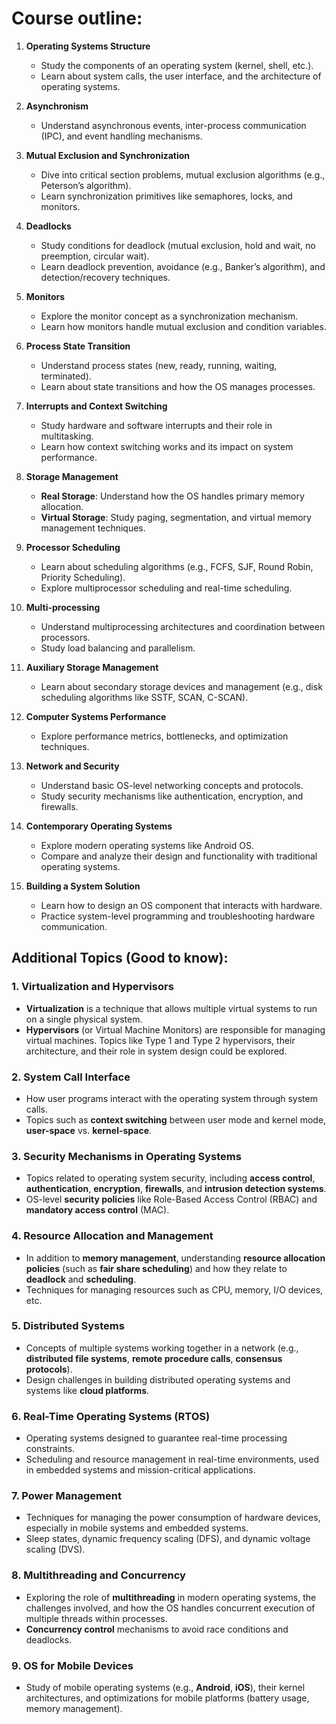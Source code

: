 # Course outline:

1. **Operating Systems Structure**  
   - Study the components of an operating system (kernel, shell, etc.).
   - Learn about system calls, the user interface, and the architecture of operating systems.

2. **Asynchronism**  
   - Understand asynchronous events, inter-process communication (IPC), and event handling mechanisms.

3. **Mutual Exclusion and Synchronization**  
   - Dive into critical section problems, mutual exclusion algorithms (e.g., Peterson’s algorithm).
   - Learn synchronization primitives like semaphores, locks, and monitors.

4. **Deadlocks**  
   - Study conditions for deadlock (mutual exclusion, hold and wait, no preemption, circular wait).
   - Learn deadlock prevention, avoidance (e.g., Banker’s algorithm), and detection/recovery techniques.

5. **Monitors**  
   - Explore the monitor concept as a synchronization mechanism.
   - Learn how monitors handle mutual exclusion and condition variables.

6. **Process State Transition**  
   - Understand process states (new, ready, running, waiting, terminated).
   - Learn about state transitions and how the OS manages processes.

7. **Interrupts and Context Switching**  
   - Study hardware and software interrupts and their role in multitasking.
   - Learn how context switching works and its impact on system performance.

8. **Storage Management**  
   - **Real Storage**: Understand how the OS handles primary memory allocation.  
   - **Virtual Storage**: Study paging, segmentation, and virtual memory management techniques.

9. **Processor Scheduling**  
   - Learn about scheduling algorithms (e.g., FCFS, SJF, Round Robin, Priority Scheduling).
   - Explore multiprocessor scheduling and real-time scheduling.

10. **Multi-processing**  
    - Understand multiprocessing architectures and coordination between processors.
    - Study load balancing and parallelism.

11. **Auxiliary Storage Management**  
    - Learn about secondary storage devices and management (e.g., disk scheduling algorithms like SSTF, SCAN, C-SCAN).

12. **Computer Systems Performance**  
    - Explore performance metrics, bottlenecks, and optimization techniques.

13. **Network and Security**  
    - Understand basic OS-level networking concepts and protocols.
    - Study security mechanisms like authentication, encryption, and firewalls.

14. **Contemporary Operating Systems**  
    - Explore modern operating systems like Android OS.
    - Compare and analyze their design and functionality with traditional operating systems.

15. **Building a System Solution**  
    - Learn how to design an OS component that interacts with hardware.
    - Practice system-level programming and troubleshooting hardware communication.

## Additional Topics (Good to know):

### 1. **Virtualization and Hypervisors**
   - **Virtualization** is a technique that allows multiple virtual systems to run on a single physical system.
   - **Hypervisors** (or Virtual Machine Monitors) are responsible for managing virtual machines. Topics like Type 1 and Type 2 hypervisors, their architecture, and their role in system design could be explored.

### 2. **System Call Interface**
   - How user programs interact with the operating system through system calls.
   - Topics such as **context switching** between user mode and kernel mode, **user-space** vs. **kernel-space**.

### 3. **Security Mechanisms in Operating Systems**
   - Topics related to operating system security, including **access control**, **authentication**, **encryption**, **firewalls**, and **intrusion detection systems**.
   - OS-level **security policies** like Role-Based Access Control (RBAC) and **mandatory access control** (MAC).

### 4. **Resource Allocation and Management**
   - In addition to **memory management**, understanding **resource allocation policies** (such as **fair share scheduling**) and how they relate to **deadlock** and **scheduling**.
   - Techniques for managing resources such as CPU, memory, I/O devices, etc.

### 5. **Distributed Systems**
   - Concepts of multiple systems working together in a network (e.g., **distributed file systems**, **remote procedure calls**, **consensus protocols**).
   - Design challenges in building distributed operating systems and systems like **cloud platforms**.

### 6. **Real-Time Operating Systems (RTOS)**
   - Operating systems designed to guarantee real-time processing constraints.
   - Scheduling and resource management in real-time environments, used in embedded systems and mission-critical applications.

### 7. **Power Management**
   - Techniques for managing the power consumption of hardware devices, especially in mobile systems and embedded systems. 
   - Sleep states, dynamic frequency scaling (DFS), and dynamic voltage scaling (DVS).

### 8. **Multithreading and Concurrency**
   - Exploring the role of **multithreading** in modern operating systems, the challenges involved, and how the OS handles concurrent execution of multiple threads within processes.
   - **Concurrency control** mechanisms to avoid race conditions and deadlocks.

### 9. **OS for Mobile Devices**
   - Study of mobile operating systems (e.g., **Android**, **iOS**), their kernel architectures, and optimizations for mobile platforms (battery usage, memory management).